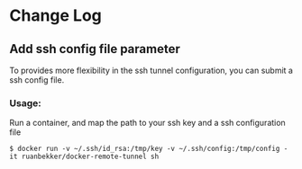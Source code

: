 # Change Log

## Add ssh config file parameter

To provides more flexibility in the ssh tunnel configuration, you can submit a ssh config file.

### Usage:

Run a container, and map the path to your ssh key and a ssh configuration file

```
$ docker run -v ~/.ssh/id_rsa:/tmp/key -v ~/.ssh/config:/tmp/config -it ruanbekker/docker-remote-tunnel sh
```
